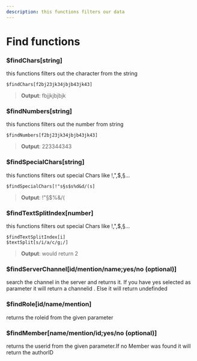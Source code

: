 ```yaml
---
description: this functions filters our data
---
```


# Find functions

### $findChars\[string\]

this functions filters out the character from the string

```text
$findChars[f2bj23jk34jbjb43jk43]
```

> **Output**: fbjjkjbjbjk

### $findNumbers\[string\]

this functions filters out the number from string

```text
$findNumbers[f2bj23jk34jbjb43jk43]
```

> **Output**: 223344343

### $findSpecialChars\[string\]

this functions filters out special Chars like !,",$,§...

```text
$findSpecialChars[!"s§s$s%d&d/(s]
```

> **Output**: !"§$%&/\(

### $findTextSplitIndex\[number\]

this functions filters out special Chars like !,",$,§...

```text
$findTextSplitIndex[i]
$textSplit[s/i/a/c/g;/]
```

> **Output**: would return 2

### $findServerChannel\[id/mention/name;yes/no \(optional\)\]

search the channel in the server and returns it. If you have yes selected as parameter it will return a channelid . Else it will return undefinded 

### $findRole\[id/name/mention\]

returns the roleid from the given parameter

### $findMember\[name/mention/id;yes/no \(optional\)\]

returns the userid from the given parameter.If no Member was found it will return the authorID







